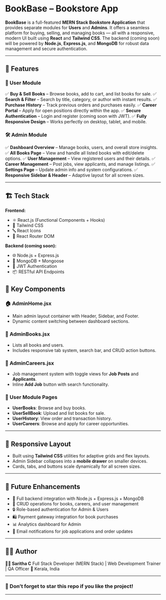 

# BookBase – Bookstore App

**BookBase** is a full-featured **MERN Stack Bookstore Application** that provides separate modules for **Users** and **Admins**.
It offers a seamless platform for buying, selling, and managing books — all with a responsive, modern UI built using **React** and **Tailwind CSS**.
The backend (coming soon) will be powered by **Node.js**, **Express.js**, and **MongoDB** for robust data management and secure authentication.

---

## 🚀 Features

### 👤 User Module

✅ **Buy & Sell Books** – Browse books, add to cart, and list books for sale.
✅ **Search & Filter** – Search by title, category, or author with instant results.
✅ **Purchase History** – Track previous orders and purchases easily.
✅ **Career Portal** – Apply for open positions directly within the app.
✅ **Secure Authentication** – Login and register (coming soon with JWT).
✅ **Fully Responsive Design** – Works perfectly on desktop, tablet, and mobile.

### 🛠️ Admin Module

✅ **Dashboard Overview** – Manage books, users, and overall store insights.
✅ **All Books Page** – View and handle all listed books with edit/delete options.
✅ **User Management** – View registered users and their details.
✅ **Career Management** – Post jobs, view applicants, and manage listings.
✅ **Settings Page** – Update admin info and system configurations.
✅ **Responsive Sidebar & Header** – Adaptive layout for all screen sizes.

---

## 🏗️ Tech Stack

**Frontend:**

* ⚛️ React.js (Functional Components + Hooks)
* 🎨 Tailwind CSS
* 🔤 React Icons
* 🔁 React Router DOM

**Backend (coming soon):**

* 🌐 Node.js + Express.js
* 💾 MongoDB + Mongoose
* 🔐 JWT Authentication
* 📦 RESTful API Endpoints

## 🧩 Key Components

### 🏠 AdminHome.jsx

* Main admin layout container with Header, Sidebar, and Footer.
* Dynamic content switching between dashboard sections.

### 📖 AdminBooks.jsx

* Lists all books and users.
* Includes responsive tab system, search bar, and CRUD action buttons.

### 💼 AdminCareers.jsx

* Job management system with toggle views for **Job Posts** and **Applicants**.
* Inline **Add Job** button with search functionality.

### 👥 User Module Pages

* **UserBooks**: Browse and buy books.
* **UserSellBook**: Upload and list books for sale.
* **UserHistory**: View order and transaction history.
* **UserCareers**: Browse and apply for career opportunities.

---

## 📱 Responsive Layout

* Built using **Tailwind CSS** utilities for adaptive grids and flex layouts.
* Admin Sidebar collapses into a **mobile drawer** on smaller devices.
* Cards, tabs, and buttons scale dynamically for all screen sizes.

---


## 🧠 Future Enhancements

* 🔗 Full backend integration with Node.js + Express.js + MongoDB
* 🧾 CRUD operations for books, careers, and user management
* 🔒 Role-based authentication for Admin & Users
* 🛍️ Payment gateway integration for book purchases
* 📊 Analytics dashboard for Admin
* 📩 Email notifications for job applications and order updates

---


## 🧑‍💻 Author

**👩‍💻 Saritha C**
Full Stack Developer (MERN Stack) | Web Development Trainer | QA Officer
📍 Kerala, India


---

### 🌟 Don’t forget to star this repo if you like the project!

---



